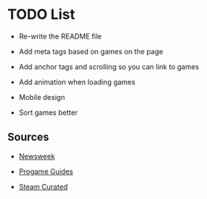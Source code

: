 # TODO List

- Re-write the README file

- Add meta tags based on games on the page

- Add anchor tags and scrolling so you can link to games

- Add animation when loading games

- Mobile design

- Sort games better

## Sources

- [Newsweek](https://www.newsweek.com/full-list-epic-games-stores-exclusive-games-1407174)

- [Progame Guides](https://progameguides.com/lists/epic-games-store-exclusives-games-list/)

- [Steam Curated](https://store.steampowered.com/curator/34706313-Epic-Exclusives-List/)
